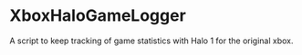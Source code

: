 # XboxHaloGameLogger
A script to keep tracking of game statistics with Halo 1 for the original xbox.
